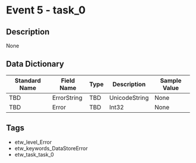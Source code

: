 # Event 5 - task_0

## Description
None

## Data Dictionary
|Standard Name|Field Name|Type|Description|Sample Value|
|---|---|---|---|---|
|TBD|ErrorString|TBD|UnicodeString|None|None|
|TBD|Error|TBD|Int32|None|None|

## Tags
* etw_level_Error
* etw_keywords_DataStoreError
* etw_task_task_0